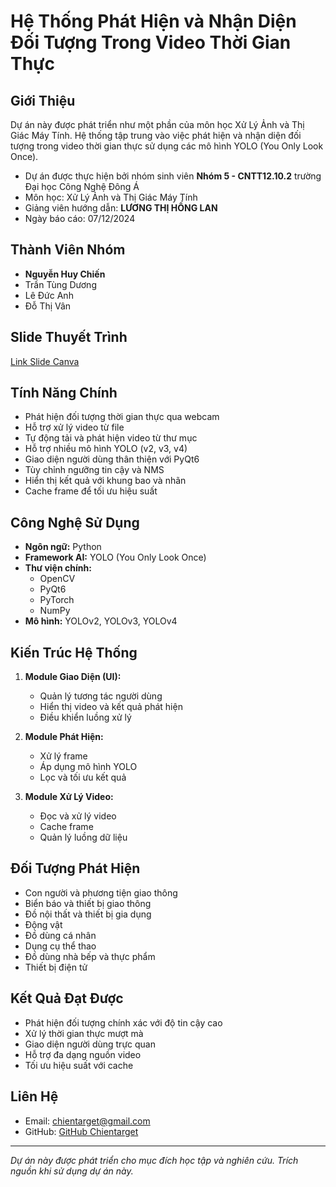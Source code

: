 # Hệ Thống Phát Hiện và Nhận Diện Đối Tượng Trong Video Thời Gian Thực

## Giới Thiệu
Dự án này được phát triển như một phần của môn học Xử Lý Ảnh và Thị Giác Máy Tính. Hệ thống tập trung vào việc phát hiện và nhận diện đối tượng trong video thời gian thực sử dụng các mô hình YOLO (You Only Look Once).
- Dự án được thực hiện bởi nhóm sinh viên **Nhóm 5 - CNTT12.10.2** trường Đại học Công Nghệ Đông Á 
- Môn học: Xử Lý Ảnh và Thị Giác Máy Tính
- Giảng viên hướng dẫn: **LƯƠNG THỊ HỒNG LAN**
- Ngày báo cáo: 07/12/2024
## Thành Viên Nhóm
- **Nguyễn Huy Chiến**
- Trần Tùng Dương
- Lê Đức Anh
- Đỗ Thị Vân

## Slide Thuyết Trình
[Link Slide Canva](https://www.canva.com/design/DAGYhvnY3ZU/LLYQhK-_-TxT7PejhG_3xg/edit)

## Tính Năng Chính
- Phát hiện đối tượng thời gian thực qua webcam
- Hỗ trợ xử lý video từ file
- Tự động tải và phát hiện video từ thư mục
- Hỗ trợ nhiều mô hình YOLO (v2, v3, v4)
- Giao diện người dùng thân thiện với PyQt6
- Tùy chỉnh ngưỡng tin cậy và NMS
- Hiển thị kết quả với khung bao và nhãn
- Cache frame để tối ưu hiệu suất

## Công Nghệ Sử Dụng
- **Ngôn ngữ:** Python
- **Framework AI:** YOLO (You Only Look Once)
- **Thư viện chính:**
  - OpenCV
  - PyQt6
  - PyTorch
  - NumPy
- **Mô hình:** YOLOv2, YOLOv3, YOLOv4

## Kiến Trúc Hệ Thống
1. **Module Giao Diện (UI):**
   - Quản lý tương tác người dùng
   - Hiển thị video và kết quả phát hiện
   - Điều khiển luồng xử lý

2. **Module Phát Hiện:**
   - Xử lý frame
   - Áp dụng mô hình YOLO
   - Lọc và tối ưu kết quả

3. **Module Xử Lý Video:**
   - Đọc và xử lý video
   - Cache frame
   - Quản lý luồng dữ liệu

## Đối Tượng Phát Hiện
- Con người và phương tiện giao thông
- Biển báo và thiết bị giao thông
- Đồ nội thất và thiết bị gia dụng
- Động vật
- Đồ dùng cá nhân
- Dụng cụ thể thao
- Đồ dùng nhà bếp và thực phẩm
- Thiết bị điện tử

## Kết Quả Đạt Được
- Phát hiện đối tượng chính xác với độ tin cậy cao
- Xử lý thời gian thực mượt mà
- Giao diện người dùng trực quan
- Hỗ trợ đa dạng nguồn video
- Tối ưu hiệu suất với cache


## Liên Hệ
- Email: chientarget@gmail.com
- GitHub: [GitHub Chientarget](https://github.com/chientarget)

---
*Dự án này được phát triển cho mục đích học tập và nghiên cứu. Trích nguồn khi sử dụng dự án này.*
